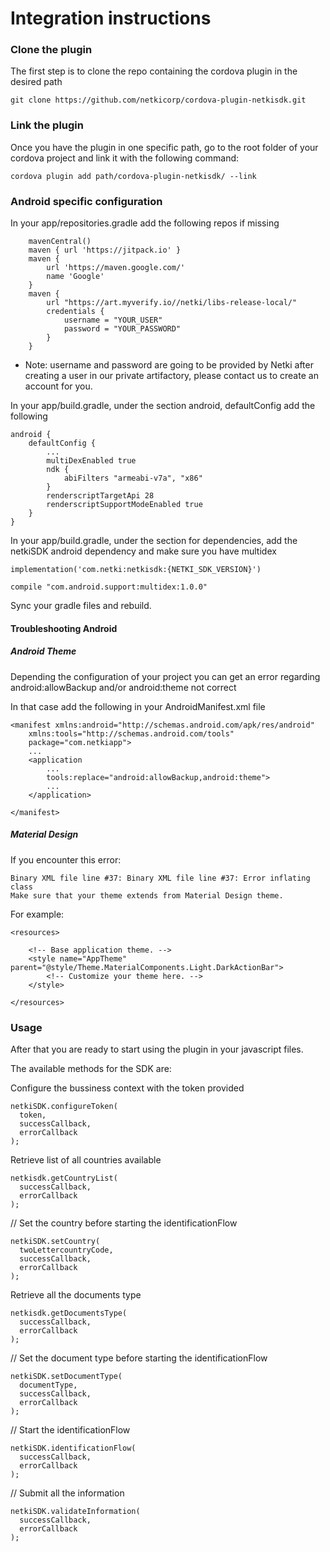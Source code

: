 # Integration instructions

### Clone the plugin

The first step is to clone the repo containing the cordova plugin in the desired path 

```
git clone https://github.com/netkicorp/cordova-plugin-netkisdk.git
```

### Link the plugin 

Once you have the plugin in one specific path, go to the root folder of your cordova project and link it with the following command:

```
cordova plugin add path/cordova-plugin-netkisdk/ --link
```

### Android specific configuration

In your app/repositories.gradle add the following repos if missing
```
    mavenCentral()
    maven { url 'https://jitpack.io' }
    maven {
        url 'https://maven.google.com/'
        name 'Google'
    }
    maven {
        url "https://art.myverify.io//netki/libs-release-local/"
        credentials {
            username = "YOUR_USER"
            password = "YOUR_PASSWORD"
        }
    }
```
* Note: username and password are going to be provided by Netki after creating a user in our private artifactory, please contact us to create an account for you.

In your app/build.gradle, under the section android, defaultConfig add the following
```
android {
    defaultConfig {
        ...
        multiDexEnabled true
        ndk {
            abiFilters "armeabi-v7a", "x86"
        }
        renderscriptTargetApi 28
        renderscriptSupportModeEnabled true
    }
}
```

In your app/build.gradle, under the section for dependencies, add the netkiSDK android dependency and make sure you have multidex
```
implementation('com.netki:netkisdk:{NETKI_SDK_VERSION}')

compile "com.android.support:multidex:1.0.0"
```

Sync your gradle files and rebuild.

#### Troubleshooting Android

##### Android Theme

Depending the configuration of your project you can get an error regarding android:allowBackup and/or android:theme not correct

In that case add the following in your AndroidManifest.xml file
```
<manifest xmlns:android="http://schemas.android.com/apk/res/android"
    xmlns:tools="http://schemas.android.com/tools"
    package="com.netkiapp">
    ...
    <application
        ...
        tools:replace="android:allowBackup,android:theme">
        ...
    </application>

</manifest>
```

##### Material Design

If you encounter this error:

```
Binary XML file line #37: Binary XML file line #37: Error inflating class
Make sure that your theme extends from Material Design theme.
```

For example:
```
<resources>

    <!-- Base application theme. -->
    <style name="AppTheme" parent="@style/Theme.MaterialComponents.Light.DarkActionBar">
        <!-- Customize your theme here. -->
    </style>

</resources>
```

### Usage

After that you are ready to start using the plugin in your javascript files.

The available methods for the SDK are:

Configure the bussiness context with the token provided
```
netkiSDK.configureToken(
  token,
  successCallback,
  errorCallback
);
```

Retrieve list of all countries available
```
netkisdk.getCountryList(
  successCallback,
  errorCallback
);
```

// Set the country before starting the identificationFlow
```
netkiSDK.setCountry(
  twoLettercountryCode,
  successCallback,
  errorCallback
);
```

Retrieve all the documents type
```
netkisdk.getDocumentsType(
  successCallback,
  errorCallback
);
```

// Set the document type before starting the identificationFlow
```
netkiSDK.setDocumentType(
  documentType,
  successCallback,
  errorCallback
);
```

// Start the identificationFlow
```
netkiSDK.identificationFlow(
  successCallback,
  errorCallback
);
```

// Submit all the information
```
netkiSDK.validateInformation(
  successCallback,
  errorCallback
);
```
